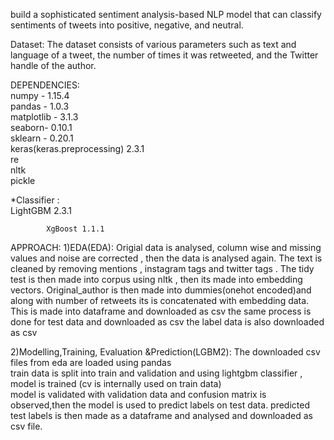 build a sophisticated sentiment analysis-based NLP model that can classify sentiments of tweets into positive, negative, and neutral.

Dataset:
The dataset consists of various parameters such as text and language of a tweet, the number of times it was retweeted, and the Twitter handle of the author.


DEPENDENCIES:																				
numpy - 1.15.4    			                                                                    
pandas - 1.0.3     					                                                                             
matplotlib - 3.1.3  		   			                                                           
seaborn- 0.10.1     		                                                                    
sklearn - 0.20.1    		    				                                                      
keras(keras.preprocessing) 2.3.1                                                                     
re                                                                             
nltk    	    	                                                                                                     							
pickle	

*Classifier :  
			LightGBM  2.3.1
			
			XgBoost 1.1.1


APPROACH:
1)EDA(EDA):
Origial data is analysed, column wise and missing values and noise are corrected , then the data is analysed again.
The text is cleaned by removing mentions , instagram tags and twitter tags .
The tidy test is then made into corpus using nltk , then its made into embedding vectors.
Original_author is then made into dummies(onehot encoded)and along with number of retweets its is concatenated with embedding data.
This is made into dataframe and downloaded as csv
the same process is done for test data and downloaded as csv
the label data is also downloaded as csv 

2)Modelling,Training, Evaluation &Prediction(LGBM2):
The downloaded csv files from eda are loaded using pandas								
train data is split into train and validation  and using lightgbm classifier , model is trained (cv is internally used on train data)						
model is validated with validation data and confusion matrix is observed,then the model is used to predict labels on test data.
predicted test labels is  then made as a dataframe and analysed and downloaded as csv file.


